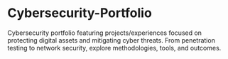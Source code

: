 # Cybersecurity-Portfolio
Cybersecurity portfolio featuring projects/experiences focused on protecting digital assets and mitigating cyber threats. From penetration testing to network security, explore methodologies, tools, and outcomes. 
